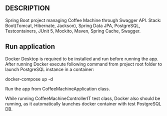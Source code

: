 ## DESCRIPTION
Spring Boot project managing Coffee Machine through Swagger API.
Stack: Boot(Tomcat, Hibernate, Jackson), Spring Data JPA, PostgreSQL,
Testcontainers, JUnit 5, Mockito, Maven, Spring Cache, Swagger.

## Run application
Docker Desktop is required to be installed and run before running the app.
After running Docker execute following command from project root folder 
to launch PostgreSQL instance in a container:

docker-compose up -d

Run the app from CoffeeMachineApplication class.

While running CoffeeMachineControllerIT test class, Docker also should be running,
as it automatically launches docker container with test PostgreSQL DB.